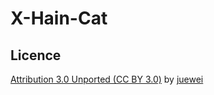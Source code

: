 X-Hain-Cat
==========


Licence
-------

[Attribution 3.0 Unported (CC BY 3.0)](https://creativecommons.org/licenses/by/3.0/) by [juewei](https://www.thingiverse.com/thing:1786470)
